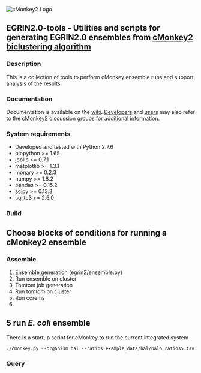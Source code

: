 ![cMonkey2 Logo](https://github.com/scalefreegan/egrin2-tools/blob/master/egrin2_logo_80px.png "EGRIN2.0 Logo")

## EGRIN**2.0**-tools - Utilities and scripts for generating EGRIN**2.0** ensembles from [cMonkey2 biclustering algorithm](https://github.com/baliga-lab/cmonkey2/)

### Description

This is a collection of tools to perform cMonkey ensemble runs and support analysis of the results.

### Documentation

Documentation is available on the [wiki](https://github.com/baliga-lab/cmonkey2/wiki). [Developers](https://groups.google.com/d/forum/cmonkey-dev) and [users](https://groups.google.com/d/forum/cmonkey-users) may also refer to the cMonkey2 discussion groups for additional information. 

### System requirements

* Developed and tested with Python 2.7.6
* biopython >= 1.65
* joblib >= 0.7.1
* matplotlib >= 1.3.1
* monary >= 0.2.3
* numpy >= 1.8.2
* pandas >= 0.15.2
* scipy >= 0.13.3
* sqlite3 >= 2.6.0

### Build

## Choose blocks of conditions for running a cMonkey2 ensemble

### Assemble

1. Ensemble generation (egrin2/ensemble.py)
2. Run ensemble on cluster
3. Tomtom job generation
4. Run tomtom on cluster
5. Run corems
6. 

## 5 run *E. coli* ensemble

There is a startup script for cMonkey to run the current integrated
system

    ./cmonkey.py --organism hal --ratios example_data/hal/halo_ratios5.tsv


### Query







